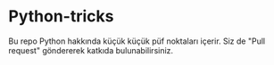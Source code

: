 # Python-tricks

Bu repo Python hakkında küçük küçük püf noktaları içerir. Siz de "Pull request" göndererek katkıda bulunabilirsiniz.
